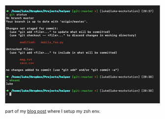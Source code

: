 ![Screenshot](Screenshot.png)

part of my [blog post](https://medium.com/@xueguang.lu/zsh-plugins-i-use-ee633a4beaea) where I setup my zsh env.
